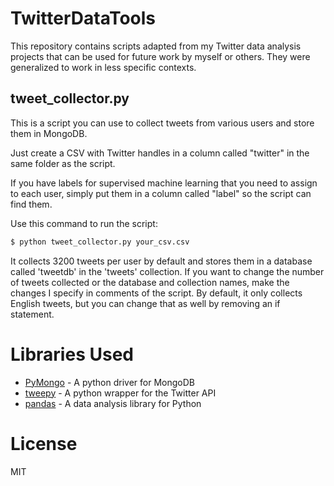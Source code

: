 # TwitterDataTools
This repository contains scripts adapted from my Twitter data analysis projects that can be used for future work by myself or others. They were generalized to work in less specific contexts.

## tweet_collector.py
This is a script you can use to collect tweets from various users and store
them in MongoDB.

Just create a CSV with Twitter handles in a column called "twitter" in the
same folder as the script.

If you have labels for supervised machine learning that you need to assign
to each user, simply put them in a column called "label" so the script can
find them.

Use this command to run the script:
```sh
$ python tweet_collector.py your_csv.csv
```

It collects 3200 tweets per user by default and stores them in a database
called 'tweetdb' in the 'tweets' collection. If you want to change the number
of tweets collected or the database and collection names, make the changes I
specify in comments of the script. By default, it only collects English tweets,
but you can change that as well by removing an if statement.

# Libraries Used
* [PyMongo](https://github.com/mongodb/mongo-python-driver) - A python driver for MongoDB
* [tweepy](https://github.com/tweepy/tweepy) - A python wrapper for the Twitter API
* [pandas](https://github.com/pandas-dev/pandas) - A data analysis library for Python

# License
MIT
